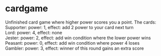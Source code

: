 # cardgame
Unfinished card game where higher power scores you a point. The cards:\
Supporter: power: 1, effect: add 2 power to your card next turn\
Lord: power: 4, effect: none\
Jester: power: 2, effect: add win condition where the lower power wins\
Peasant: power: 0, effect: add win condition where power 4 loses\
Gambler: power: 3, effect: winner of this round gains an extra score
